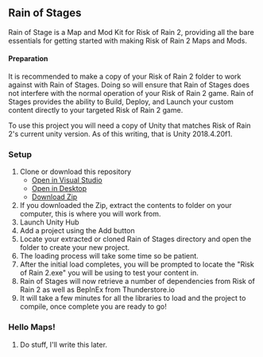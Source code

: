 ## Rain of Stages
Rain of Stage is a Map and Mod Kit for Risk of Rain 2, providing all the bare essentials for getting started with making Risk of Rain 2 Maps and Mods.


#### Preparation

It is recommended to make a copy of your Risk of Rain 2 folder to work against with Rain of Stages.
Doing so will ensure that Rain of Stages does not interfere with the normal operation of your Risk of Rain 2 game.
Rain of Stages provides the ability to Build, Deploy, and Launch your custom content directly to your targeted Risk of Rain 2 game.

To use this project you will need a copy of Unity that matches Risk of Rain 2's current unity version. As of this writing, that is Unity 2018.4.20f1.

### Setup
 1. Clone or download this repository 
	* [Open in Visual Studio](git-client://clone?repo=https://github.com/PassivePicasso/Rain-of-Stages)
	* [Open in Desktop](github-windows://openRepo/https://github.com/PassivePicasso/Rain-of-Stages)
	* [Download Zip](https://github.com/PassivePicasso/Rain-of-Stages/archive/master.zip)
 2. If you downloaded the Zip, extract the contents to folder on your computer, this is where you will work from.
 2. Launch Unity Hub
 3. Add a project using the Add button
 4. Locate your extracted or cloned Rain of Stages directory and open the folder to create your new project.
 6. The loading process will take some time so be patient.
 7. After the initial load completes, you will be prompted to locate the "Risk of Rain 2.exe" you will be using to test your content in.
 8. Rain of Stages will now retrieve a number of dependencies from Risk of Rain 2 as well as BepInEx from Thunderstore.io
 9. It will take a few minutes for all the libraries to load and the project to compile, once complete you are ready to go!


### Hello Maps!

1. Do stuff, I'll write this later.
